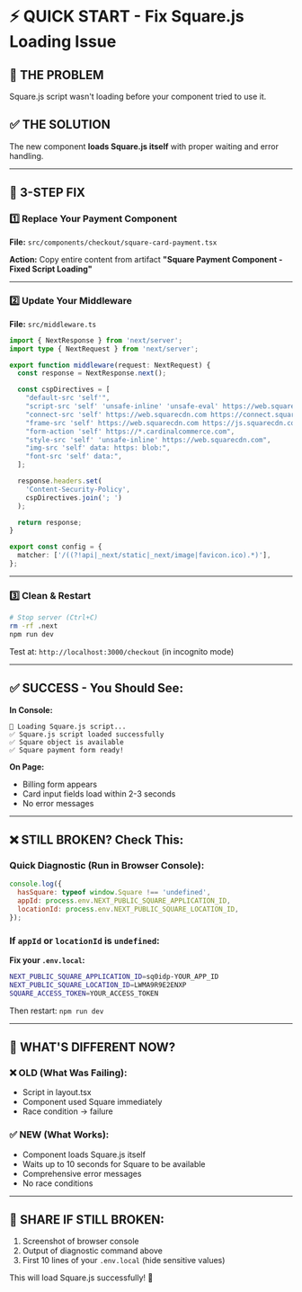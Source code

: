 # ⚡ QUICK START - Fix Square.js Loading Issue

## 🎯 THE PROBLEM
Square.js script wasn't loading before your component tried to use it.

## ✅ THE SOLUTION
The new component **loads Square.js itself** with proper waiting and error handling.

---

## 📝 3-STEP FIX

### 1️⃣ Replace Your Payment Component

**File:** `src/components/checkout/square-card-payment.tsx`

**Action:** Copy entire content from artifact **"Square Payment Component - Fixed Script Loading"**

---

### 2️⃣ Update Your Middleware

**File:** `src/middleware.ts`

```typescript
import { NextResponse } from 'next/server';
import type { NextRequest } from 'next/server';

export function middleware(request: NextRequest) {
  const response = NextResponse.next();

  const cspDirectives = [
    "default-src 'self'",
    "script-src 'self' 'unsafe-inline' 'unsafe-eval' https://web.squarecdn.com https://js.squarecdn.com https://sandbox.web.squarecdn.com",
    "connect-src 'self' https://web.squarecdn.com https://connect.squareup.com https://connect.squareupsandbox.com https://*.cardinalcommerce.com",
    "frame-src 'self' https://web.squarecdn.com https://js.squarecdn.com https://sandbox.web.squarecdn.com https://*.cardinalcommerce.com",
    "form-action 'self' https://*.cardinalcommerce.com",
    "style-src 'self' 'unsafe-inline' https://web.squarecdn.com",
    "img-src 'self' data: https: blob:",
    "font-src 'self' data:",
  ];

  response.headers.set(
    'Content-Security-Policy',
    cspDirectives.join('; ')
  );

  return response;
}

export const config = {
  matcher: ['/((?!api|_next/static|_next/image|favicon.ico).*)'],
};
```

---

### 3️⃣ Clean & Restart

```bash
# Stop server (Ctrl+C)
rm -rf .next
npm run dev
```

Test at: `http://localhost:3000/checkout` (in incognito mode)

---

## ✅ SUCCESS - You Should See:

**In Console:**
```
🔵 Loading Square.js script...
✅ Square.js script loaded successfully
✅ Square object is available
✅ Square payment form ready!
```

**On Page:**
- Billing form appears
- Card input fields load within 2-3 seconds
- No error messages

---

## ❌ STILL BROKEN? Check This:

### Quick Diagnostic (Run in Browser Console):

```javascript
console.log({
  hasSquare: typeof window.Square !== 'undefined',
  appId: process.env.NEXT_PUBLIC_SQUARE_APPLICATION_ID,
  locationId: process.env.NEXT_PUBLIC_SQUARE_LOCATION_ID,
});
```

### If `appId` or `locationId` is `undefined`:

**Fix your `.env.local`:**
```bash
NEXT_PUBLIC_SQUARE_APPLICATION_ID=sq0idp-YOUR_APP_ID
NEXT_PUBLIC_SQUARE_LOCATION_ID=LWMA9R9E2ENXP
SQUARE_ACCESS_TOKEN=YOUR_ACCESS_TOKEN
```

Then restart: `npm run dev`

---

## 🎉 WHAT'S DIFFERENT NOW?

### ❌ OLD (What Was Failing):
- Script in layout.tsx
- Component used Square immediately
- Race condition → failure

### ✅ NEW (What Works):
- Component loads Square.js itself
- Waits up to 10 seconds for Square to be available
- Comprehensive error messages
- No race conditions

---

## 📸 SHARE IF STILL BROKEN:

1. Screenshot of browser console
2. Output of diagnostic command above
3. First 10 lines of your `.env.local` (hide sensitive values)

This will load Square.js successfully! 🚀
